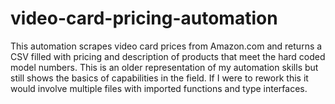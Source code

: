 # video-card-pricing-automation
This automation scrapes video card prices from Amazon.com and returns a CSV filled with pricing and description of products that meet the hard coded model numbers.  This is an older representation of my automation skills but still shows the basics of capabilities in the field.  If I were to rework this it would involve multiple files with imported functions and type interfaces.
